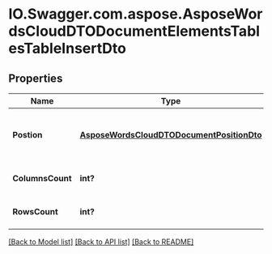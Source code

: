 # IO.Swagger.com.aspose.AsposeWordsCloudDTODocumentElementsTablesTableInsertDto
## Properties

Name | Type | Description | Notes
------------ | ------------- | ------------- | -------------
**Postion** | [**AsposeWordsCloudDTODocumentPositionDto**](AsposeWordsCloudDTODocumentPositionDto.md) | Table will be inserted before specified position. | [optional] 
**ColumnsCount** | **int?** | Count of columns. Default is 2. | [optional] 
**RowsCount** | **int?** | Count of rows. Default is 2. | [optional] 

[[Back to Model list]](../README.md#documentation-for-models) [[Back to API list]](../README.md#documentation-for-api-endpoints) [[Back to README]](../README.md)

